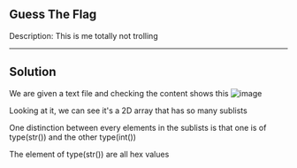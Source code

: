 ## Guess The Flag

Description: This is me totally not trolling

---
Solution
---

We are given a text file and checking the content shows this
![image](https://github.com/user-attachments/assets/d66217bd-0252-4f6e-b71f-583260abdf34)

Looking at it, we can see it's a 2D array that has so many sublists

One distinction between every elements in the sublists is that one is of type(str()) and the other type(int())

The element of type(str()) are all hex values 
